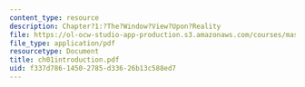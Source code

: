 ```yaml
---
content_type: resource
description: Chapter?1:?The?Window?View?Upon?Reality
file: https://ol-ocw-studio-app-production.s3.amazonaws.com/courses/mas-450-holographic-imaging-spring-2003/f337d78614502785d33626b13c588ed7_ch01introduction.pdf
file_type: application/pdf
resourcetype: Document
title: ch01introduction.pdf
uid: f337d786-1450-2785-d336-26b13c588ed7
---
```

